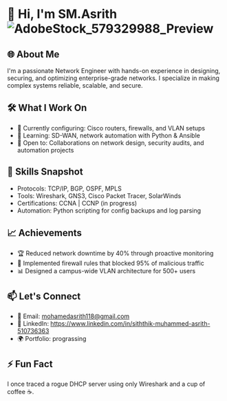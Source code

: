 # 👋 Hi, I'm SM.Asrith ![AdobeStock_579329988_Preview](https://github.com/user-attachments/assets/215c551c-e2b7-4007-a8b4-1eeaa4a98ac9)



## 🌐 About Me
I'm a passionate Network Engineer with hands-on experience in designing, securing, and optimizing enterprise-grade networks. I specialize in making complex systems reliable, scalable, and secure.

## 🛠️ What I Work On
- 🔧 Currently configuring: Cisco routers, firewalls, and VLAN setups
- 📡 Learning: SD-WAN, network automation with Python & Ansible
- 🧩 Open to: Collaborations on network design, security audits, and automation projects

## 🧠 Skills Snapshot
- Protocols: TCP/IP, BGP, OSPF, MPLS
- Tools: Wireshark, GNS3, Cisco Packet Tracer, SolarWinds
- Certifications: CCNA | CCNP (in progress)
- Automation: Python scripting for config backups and log parsing

## 📈 Achievements
- 🏆 Reduced network downtime by 40% through proactive monitoring
- 🔐 Implemented firewall rules that blocked 95% of malicious traffic
- 📊 Designed a campus-wide VLAN architecture for 500+ users

## 📫 Let's Connect
- 📧 Email: mohamedasrith118@gmail.com
- 💼 LinkedIn: https://www.linkedin.com/in/siththik-muhammed-asrith-510736363
- 🌍 Portfolio: prograssing

## ⚡ Fun Fact
I once traced a rogue DHCP server using only Wireshark and a cup of coffee ☕.


<!---
asrith1999/asrith1999 is a ✨ special ✨ repository because its `README.md` (this file) appears on your GitHub profile.
You can click the Preview link to take a look at your changes.
--->
